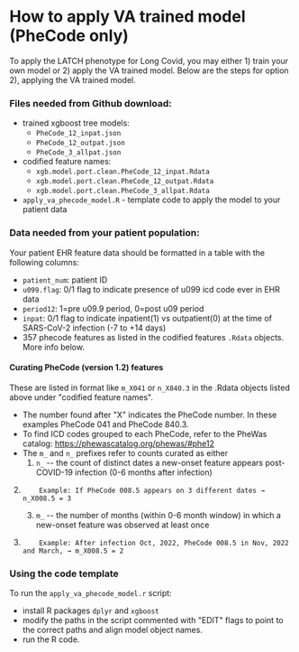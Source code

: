 # How to apply VA trained model (PheCode only)
To apply the LATCH phenotype for Long Covid, you may either 1) train your own model or 2) apply the VA trained model. Below are the steps for option 2), applying the VA trained model.

### Files needed from Github download:
* trained xgboost tree models:
	* `PheCode_12_inpat.json`
	* `PheCode_12_outpat.json`
	* `PheCode_3_allpat.json`
* codified feature names:
	* `xgb.model.port.clean.PheCode_12_inpat.Rdata`
	* `xgb.model.port.clean.PheCode_12_outpat.Rdata`
	* `xgb.model.port.clean.PheCode_3_allpat.Rdata`
* `apply_va_phecode_model.R` - template code to apply the model to your patient data

### Data needed from your patient population:
Your patient EHR feature data should be formatted in a table with the following columns: 
* `patient_num`: patient ID
* `u099.flag`: 0/1 flag to indicate presence of u099 icd code ever in EHR data
* `period12`: 1=pre u09.9 period, 0=post u09 period
* `inpat`: 0/1 flag to indicate inpatient(1) vs outpatient(0) at the time of SARS-CoV-2 infection (-7 to +14 days)
* 357 phecode features as listed in the codified features `.Rdata` objects. More info below. 

#### Curating PheCode (version 1.2) features
These are listed in format like `m_X041` or `n_X840.3` in the .Rdata objects listed above under "codified feature names". 
* The number found after "X" indicates the PheCode number. In these examples PheCode 041 and PheCode 840.3. 
* To find ICD codes grouped to each PheCode, refer to the PheWas catalog: https://phewascatalog.org/phewas/#phe12
* The `m_` and `n_` prefixes refer to counts curated as either
	1. `n_` -- the count of distinct dates a new-onset feature appears post-COVID-19 infection (0-6 months after infection)
 2. 		Example: If PheCode 008.5 appears on 3 different dates → n_X008.5 = 3
	3. `m_` -- the number of months (within 0-6 month window) in which a new-onset feature was observed at least once
 4. 		Example: After infection Oct, 2022, PheCode 008.5 in Nov, 2022 and March, → m_X008.5 = 2
	
### Using the code template
To run the `apply_va_phecode_model.r` script:
* install R packages `dplyr` and `xgboost`
* modify the paths in the script commented with "EDIT" flags to point to the correct paths and align model object names. 
* run the R code. 


